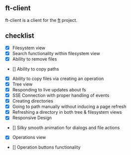 ## ft-client
ft-client is a client for the [ft](https://github.com/lemondevxyz/ft) project.

## checklist
- [x] Filesystem view
- [x] Search functionality within filesystem view
- [x] Ability to remove files
- [] Ability to copy paths
- [x] Ability to copy files via creating an operation
- [x] Tree view
- [x] Responding to live updates about fs
- [x] SSE Connection with proper handling of events
- [x] Creating directories
- [x] Going to path manually without inducing a page refresh
- [x] Refreshing a directory in both tree & filesystem views
- [x] Responsive Design
- [] Silky smooth animation for dialogs and file actions
- [x] Operations view
- [] Operation buttons functionality
